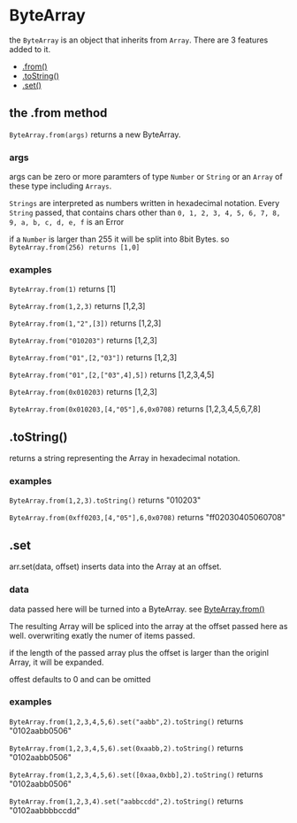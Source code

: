 # ByteArray

the `ByteArray` is an object that inherits from `Array`. There are 3 features added to it.

* [.from()](#the-from-method)
* [.toString()](#tostring)
* [.set()](#set)

## the .from method

`ByteArray.from(args)` returns a new ByteArray.

### args

args can be zero or more paramters of type `Number` or `String` or an `Array` of these type including `Arrays`.

`Strings` are interpreted as numbers written in hexadecimal notation. Every `String` passed, that contains chars other than `0, 1, 2, 3, 4, 5, 6, 7, 8, 9, a, b, c, d, e, f` is an Error

if a `Number` is larger than 255 it will be split into 8bit Bytes. so `ByteArray.from(256) returns [1,0]`

### examples

`ByteArray.from(1)` returns [1]

`ByteArray.from(1,2,3)` returns [1,2,3]

`ByteArray.from(1,"2",[3])` returns [1,2,3]

`ByteArray.from("010203")` returns [1,2,3]

`ByteArray.from("01",[2,"03"])` returns [1,2,3]

`ByteArray.from("01",[2,["03",4],5])` returns [1,2,3,4,5]

`ByteArray.from(0x010203)` returns [1,2,3]

`ByteArray.from(0x010203,[4,"05"],6,0x0708)` returns [1,2,3,4,5,6,7,8]

## .toString()

returns a string representing the Array in hexadecimal notation.

### examples

`ByteArray.from(1,2,3).toString()` returns "010203"

`ByteArray.from(0xff0203,[4,"05"],6,0x0708)` returns "ff02030405060708"

## .set

arr.set(data, offset) inserts data into the Array at an offset.

### data

data passed here will be turned into a ByteArray. see [ByteArray.from()](#the-from-method)

The resulting Array will be spliced into the array at the offset passed here as well. overwriting exatly the numer of items passed.

if the length of the passed array plus the offset is larger than the originl Array, it will be expanded.

offest defaults to 0 and can be omitted

### examples

`ByteArray.from(1,2,3,4,5,6).set("aabb",2).toString()` returns "0102aabb0506"

`ByteArray.from(1,2,3,4,5,6).set(0xaabb,2).toString()` returns "0102aabb0506"

`ByteArray.from(1,2,3,4,5,6).set([0xaa,0xbb],2).toString()` returns "0102aabb0506"

`ByteArray.from(1,2,3,4).set("aabbccdd",2).toString()` returns "0102aabbbbccdd"
